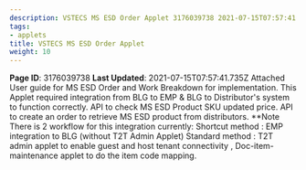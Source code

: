 ```yaml
---
description: VSTECS MS ESD Order Applet 3176039738 2021-07-15T07:57:41.
tags:
- applets
title: VSTECS MS ESD Order Applet
weight: 10
---
```


**Page ID**: 3176039738
**Last Updated**: 2021-07-15T07:57:41.735Z
Attached User guide for MS ESD Order and Work Breakdown for implementation.
This Applet required integration from BLG to EMP & BLG to Distributor's system to function correctly.
API to check MS ESD Product SKU updated price.
API to create an order to retrieve MS ESD product from distributors.
**Note
There is 2 workflow for this integration currently:
Shortcut method : EMP integration to BLG (without T2T Admin Applet)
Standard method : T2T admin applet to enable guest and host tenant connectivity , Doc-item-maintenance applet to do the item code mapping.